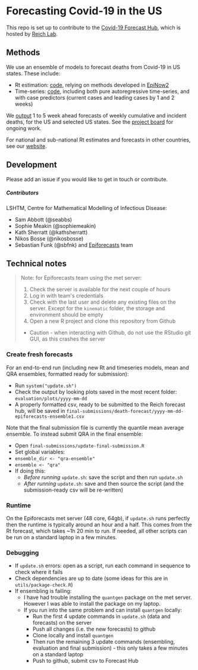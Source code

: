# Forecasting Covid-19 in the US

This repo is set up to contribute to the [Covid-19 Forecast Hub](https://github.com/reichlab/covid19-forecast-hub), which is hosted by [Reich Lab](https://reichlab.io/covid19-forecast-hub/).

## Methods
We use an ensemble of models to forecast deaths from Covid-19 in US states. These include:
- Rt estimation: [code](https://github.com/epiforecasts/covid-us-forecasts/tree/master/rt-forecast-2), relying on methods developed in [EpiNow2](https://epiforecasts.io/EpiNow2/)
- Time-series: [code](https://github.com/epiforecasts/covid-us-forecasts/tree/master/timeseries-forecast), including both pure autoregressive time-series, and with case predictors (current cases and leading cases by 1 and 2 weeks)

We [output](https://github.com/epiforecasts/covid-us-forecasts/tree/master/final-submissions/death-forecast) 1 to 5 week ahead forecasts of weekly cumulative and incident deaths, for the US and selected US states. See the [project board](https://github.com/epiforecasts/covid-us-forecasts/projects) for ongoing work.

For national and sub-national Rt estimates and forecasts in other countries, see our [website](https://epiforecasts.io/covid/posts/global/).

## Development
Please add an issue if you would like to get in touch or contribute.
##### Contributors
LSHTM, Centre for Mathematical Modelling of Infectious Disease:
- Sam Abbott (@seabbs)
- Sophie Meakin (@sophiemeakin)
- Kath Sherratt (@kathsherratt)
- Nikos Bosse (@nikosbosse)
- Sebastian Funk (@sbfnk) and [Epiforecasts](https://github.com/epiforecasts) team

## Technical notes
> Note: for Epiforecasts team using the met server:
> 1. Check the server is available for the next couple of hours
> 2. Log in with team's credentials
> 3. Check with the last user and delete any existing files on the server. Except for the `kinematic` folder, the storage and environment should be empty
> 4. Open a new R project and clone this repository from Github
> - Caution - when interacting with Github, do not use the RStudio git GUI, as this crashes the server

### Create fresh forecasts
For an end-to-end run (including new Rt and timeseries models, mean and QRA ensembles, formatted ready for submission):
- Run `system("update.sh")`
- Check the output by looking plots saved in the most recent folder: `evaluation/plots/yyyy-mm-dd`
- A properly formatted csv, ready to be submitted to the Reich forecast hub, will be saved in `final-submissions/death-forecast/yyyy-mm-dd-epiforecasts-ensemble1.csv`

Note that the final submission file is currently the quantile mean average ensemble. To instead submit QRA in the final ensemble:
  - Open `final-submissions/update-final-submission.R`
  - Set global variables:
   - `ensemble_dir <- "qra-ensemble"`
   - `ensemble <- "qra"`
  - If doing this:
    - _Before running_ `update.sh`: save the script and then run `update.sh`
    - _After running_ `update.sh`: save and then source the script (and the submission-ready csv will be re-written)

### Runtime
On the Epiforecasts met server (48 core, 64gb), if `update.sh` runs perfectly then the runtime is typically around an hour and a half. This comes from the Rt forecast, which takes ~1h 20 min to run. If needed, all other scripts can be run on a standard laptop in a few minutes.

### Debugging
- If `update.sh` errors: open  as a script, run each command in sequence to check where it fails
- Check dependencies are up to date (some ideas for this are in `utils/package-check.R`)
- If ensembling is failing:
  - I have had trouble installing the `quantgen` package on the met server. However I was able to install the package on my laptop.
  - If you run into the same problem and can install `quantgen` locally:
    - Run the first 4 update commands in `update.sh` (data and forecasts) on the server
    - Push all changes (i.e. the new forecasts) to github
    - Clone locally and install `quantgen`
    - Then run the remaining 3 update commands (ensembling, evaluation and final submission) - this only takes a few minutes on a standard laptop
    - Push to github, submit csv to Forecast Hub
